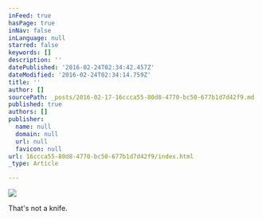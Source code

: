 ```yaml
---
inFeed: true
hasPage: true
inNav: false
inLanguage: null
starred: false
keywords: []
description: ''
datePublished: '2016-02-24T02:34:42.457Z'
dateModified: '2016-02-24T02:34:14.759Z'
title: ''
author: []
sourcePath: _posts/2016-02-17-16ccca55-80d8-4770-bc50-677b1d7d42f9.md
published: true
authors: []
publisher:
  name: null
  domain: null
  url: null
  favicon: null
url: 16ccca55-80d8-4770-bc50-677b1d7d42f9/index.html
_type: Article

---
```

![](https://the-grid-user-content.s3-us-west-2.amazonaws.com/396fde87-cb65-4c8d-843e-c07eddc6fa24.jpg)

That's not a knife.